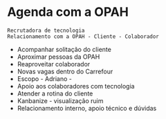 # Agenda com a OPAH

    Recrutadora de tecnologia
    Relacionamento com a OPAH - Cliente - Colaborador

- Acompanhar solitação do cliente
- Aproximar pessoas da OPAH
- Reaproveitar colaborador
- Novas vagas dentro do Carrefour
- Escopo - Adriano -
- Apoio aos colaboradores com tecnologia
- Atender a rotina do cliente
- Kanbanize - visualização ruim
- Relacionamento interno, apoio técnico e dúvidas
